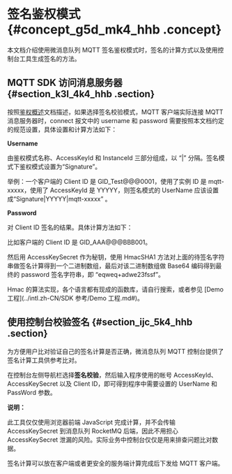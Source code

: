 # 签名鉴权模式 {#concept_g5d_mk4_hhb .concept}

本文档介绍使用微消息队列 MQTT 签名鉴权模式时，签名的计算方式以及使用控制台工具生成签名的方法。

## MQTT SDK 访问消息服务器 {#section_k3l_4k4_hhb .section}

按照[鉴权概述](intl.zh-CN/权限验证/鉴权概述.md#)文档描述，如果选择签名校验模式，MQTT 客户端实际连接 MQTT 消息服务器时，connect 报文中的 username 和 password 需要按照本文档约定的规范设置，具体设置和计算方法如下：

**Username**

由鉴权模式名称、AccessKeyId 和 InstanceId 三部分组成，以 “|” 分隔。签名模式下鉴权模式设置为“Signature”。

举例：一个客户端的 Client ID 是 GID\_Test@@@0001，使用了实例 ID 是 mqtt-xxxxx，使用了 AccessKeyId 是 YYYYY，则签名模式的 UserName 应该设置成“Signature|YYYYY|mqtt-xxxxx” 。

**Password**

对 Client ID 签名的结果。具体计算方法如下：

比如客户端的 Client ID 是 GID\_AAA@@@BBB001。

然后用 AccessKeySecret 作为秘钥，使用 HmacSHA1 方法对上面的待签名字符串做签名计算得到一个二进制数组，最后对该二进制数组做 Base64 编码得到最终的 password 签名字符串，即 “eqweq+adwe23fssf”。

Hmac 的算法实现，各个语言都有现成的函数库，请自行搜索，或者参见 [Demo 工程](../intl.zh-CN/SDK 参考/Demo 工程.md#)。

## 使用控制台校验签名 {#section_ijc_5k4_hhb .section}

为方便用户比对验证自己的签名计算是否正确，微消息队列 MQTT 控制台提供了签名计算工具供参考比对。

在控制台左侧导航栏选择**签名校验**，然后输入程序使用的帐号 AccessKeyId、AccessKeySecret 以及 Client ID，即可得到程序中需要设置的 UserName 和 PassWord 参数。

**说明：** 

此工具仅仅使用浏览器前端 JavaScript 完成计算，并不会传输 AccessKeySecret 到消息队列 RocketMQ 后端，因此不用担心 AccessKeySecret 泄漏的风险。实际业务中控制台仅仅是用来排查问题比对数据。

签名计算可以放在客户端或者更安全的服务端计算完成后下发给 MQTT 客户端。

